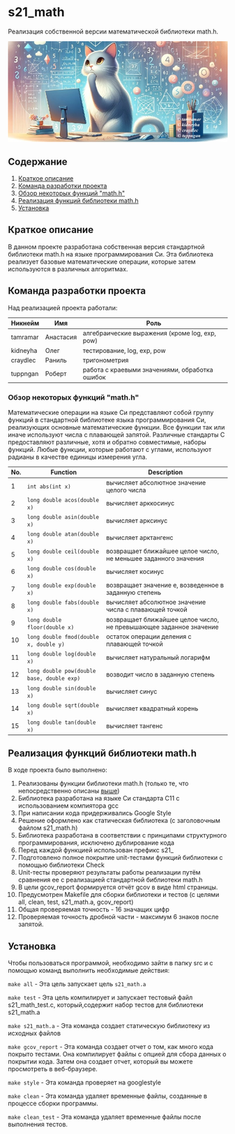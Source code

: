 # s21_math

Реализация собственной версии математической библиотеки math.h.

![s21_math](/images/logo.jpeg)

## Содержание

1. [Краткое описание](#Краткое-описание)  
2. [Команда разработки проекта](#Команда-разработки-проекта) 
3. [Обзор некоторых функций "math.h"](#Обзор-некоторых-функций-mathh) 
4. [Реализация функций библиотеки math.h](#Реализация-функций-библиотеки-mathh) 
5. [Установка](#Установка)  

## Краткое описание  

В данном проекте разработана собственная версия стандартной библиотеки math.h на языке программирования Си. Эта библиотека реализует базовые математические операции, которые затем используются в различных алгоритмах. 


## Команда разработки проекта

Над реализацией проекта работали:

| Никнейм   | Имя       | Роль                                                       |
|-----------|-----------|------------------------------------------------------------|
| tamramar  | Анастасия | алгебраические выражения (кроме log, exp, pow)             |
| kidneyha  | Олег      | тестирование, log, exp, pow                                |
| craydlec  | Раниль    | тригонометрия                                              |
| tuppngan  | Роберт    | работа с краевыми значениями, обработка ошибок             | 

### Обзор некоторых функций "math.h"

Математические операции на языке Си представляют собой группу функций в стандартной библиотеке языка программирования Си, реализующих основные математические функции. Все функции так или иначе используют числа с плавающей запятой. Различные стандарты C предоставляют различные, хотя и обратно совместимые, наборы функций. Любые функции, которые работают с углами, используют радианы в качестве единицы измерения угла. 

| No. | Function | Description |
| --- | -------- | ----------- |
| 1 | `int abs(int x)` | вычисляет абсолютное значение целого числа |
| 2 | `long double acos(double x)` | вычисляет арккосинус |
| 3 | `long double asin(double x)` | вычисляет арксинус |
| 4 | `long double atan(double x)` | вычисляет арктангенс |
| 5 | `long double ceil(double x)` | возвращает ближайшее целое число, не меньшее заданного значения |
| 6 | `long double cos(double x)` | вычисляет косинус |
| 7 | `long double exp(double x)` | возвращает значение e, возведенное в заданную степень |
| 8 | `long double fabs(double x)` | вычисляет абсолютное значение числа с плавающей точкой |
| 9 | `long double floor(double x)` | возвращает ближайшее целое число, не превышающее заданное значение |
| 10 | `long double fmod(double x, double y)` | остаток операции деления с плавающей точкой |
| 11 | `long double log(double x)` | вычисляет натуральный логарифм |
| 12 | `long double pow(double base, double exp)` | возводит число в заданную степень |
| 13 | `long double sin(double x)` | вычисляет синус |
| 14 | `long double sqrt(double x)` | вычисляет квадратный корень |
| 15 | `long double tan(double x)` | вычисляет тангенс |  

## Реализация функций библиотеки math.h

В ходе проекта было выполнено:
1. Реализованы функции библиотеки math.h (только те, что непосредственно описаны [выше](#обзор-некоторых-функций-mathh))
2. Библиотека разработана на языке Си стандарта C11 с использованием компиятора gcc 
3. При написании кода придерживались Google Style
4. Решение оформлено как статическая библиотека (с заголовочным файлом s21_math.h)
5. Библиотека разработана в соответствии с принципами структурного программирования, исключено дублирование кода
6. Перед каждой функцией использован префикс s21_
7. Подготовлено полное покрытие unit-тестами функций библиотеки c помощью библиотеки Check
8. Unit-тесты проверяют результаты работы реализации путём сравнения ее с реализацией стандартной библиотеки math.h
9. В цели gcov_report формируется отчёт gcov в виде html страницы. 
10. Предусмотрен Makefile для сборки библиотеки и тестов (с целями all, clean, test, s21_math.a, gcov_report)  
11. Общая проверяемая точность - 16 значащих цифр
12. Проверяемая точность дробной части - максимум 6 знаков после запятой.

## Установка

Чтобы пользоваться программой, необходимо зайти в папку src и с помощью команд выполнить необходимые действия:

`make all` - Эта цель запускает цель `s21_math.a`

`make test` - Эта цель компилирует и запускает тестовый файл s21_math_test.c, который,содержит набор тестов для библиотеки s21_math.a

`make s21_math.a` - Эта команда создает статическую библиотеку из исходных файлов

`make gcov_report` - Эта команда создает отчет о том, как много кода покрыто тестами. Она компилирует файлы с опцией для сбора данных о покрытии кода. Затем она создает отчет, который вы можете просмотреть в веб-браузере.

`make style` - Эта команда проверяет на googlestyle

`make clean` - Эта команда удаляет временные файлы, созданные в процессе сборки программы.

`make clean_test` - Эта команда удаляет временные файлы после выполнения тестов.
